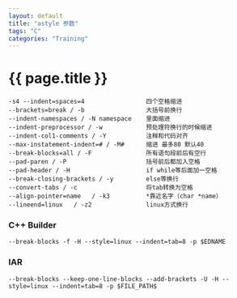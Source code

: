 ```yaml
---
layout: default
title: "astyle 参数" 
tags: "C"
categories: "Training"
---
```


# {{ page.title }}


    -s4 --indent=spaces=4                 四个空格缩进
    --brackets=break / -b                 大括号前换行
    --indent-namespaces / -N namespace    里面缩进
    --indent-preprocessor / -w            预处理符换行的时候缩进
    --indent-col1-comments / -Y           注释和代码对齐
    --max-instatement-indent=# / -M#      缩进 最多80 默认40
    --break-blocks=all / -F               所有语句段前后有空行
    --pad-paren / -P                      括号前后都加入空格
    --pad-header / -H                     if while等后面加一空格
    --break-closing-brackets / -y         else等换行
    --convert-tabs / -c                   将tab转换为空格
    --align-pointer=name   / -k3          *靠近名字（char *name）
    --lineend=linux   / -z2               linux方式换行
    
### C++ Builder
    --break-blocks -f -H --style=linux --indent=tab=8 -p $EDNAME
    
### IAR
    --break-blocks --keep-one-line-blocks --add-brackets -U -H --style=linux --indent=tab=8 -p $FILE_PATH$
    
     